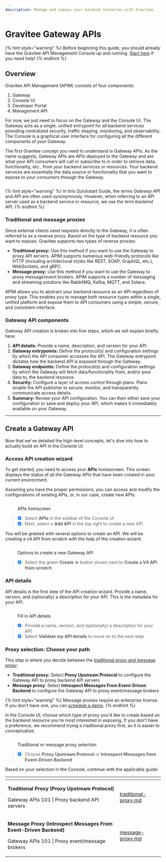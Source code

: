```yaml
---
description: Manage and expose your backend resources with Gravitee
---
```


# Gravitee Gateway APIs

{% hint style="warning" %}
Before beginning this guide, you should already have the Gravitee API Management Console up and running. [Start here](broken-reference) if you need help!
{% endhint %}

## Overview

Gravitee API Management (APIM) consists of four components:

1. Gateway
2. Console UI
3. Developer Portal
4. Management API

For now, we just need to focus on the Gateway and the Console UI. The Gateway acts as a single, unified entrypoint for all backend services providing centralized security, traffic shaping, monitoring, and observability. The Console is a graphical user interface for configuring all the different components of your Gateway.

The first Gravitee concept you need to understand is Gateway APIs. As the name suggests, Gateway APIs are APIs deployed to the Gateway and are what your API consumers will call or subscribe to in order to retrieve data, functionality, etc., from your backend services or resources. Your backend services are essentially the data source or functionality that you want to expose to your consumers through the Gateway.

<img src="../../../../.gitbook/assets/file.excalidraw (4).svg" alt="" class="gitbook-drawing">

{% hint style="warning" %}
In this Quickstart Guide, the terms _Gateway API_ and _API_ are often used synonymously. However, when referring to an API server used as a backend service or resource, we use the term _backend API_.
{% endhint %}

### Traditional and message proxies

Since external clients send requests directly to the Gateway, it is often referred to as a reverse proxy. Based on the type of backend resource you want to expose, Gravitee supports two types of reverse proxies:

* **Traditional proxy:** Use this method if you want to use the Gateway to proxy API servers. APIM supports numerous web-friendly protocols like HTTP (including architectural styles like REST, SOAP, GraphQL, etc.), WebSockets, and gRPC.
* **Message proxy:** Use this method if you want to use the Gateway to proxy message/event brokers. APIM supports a number of messaging and streaming solutions like RabbitMQ, Kafka, MQTT, and Solace.

APIM allows you to abstract your backend resource as an API regardless of proxy type. This enables you to manage both resource types within a single, unified platform and expose them to API consumers using a simple, secure, and consistent interface.

### Gateway API components

Gateway API creation is broken into five steps, which we will explain briefly here:

1. **API details:** Provide a name, description, and version for your API.&#x20;
2. **Gateway entrypoints:** Define the protocol(s) and configuration settings by which the API consumer accesses the API. The Gateway entrypoint dictates how the backend API is exposed through the Gateway.
3. **Gateway endpoints:** Define the protocol(s) and configuration settings by which the Gateway will fetch data/functionality from, and/or post data to, the backend resource.
4. **Security:** Configure a layer of access control through plans. Plans enable the API publisher to secure, monitor, and transparently communicate access details.
5. **Summary:** Review your API configuration. You can then either save your configuration or save and deploy your API, which makes it immediately available on your Gateway.

***

## Create a Gateway API

Now that we've detailed the high-level concepts, let's dive into how to actually build an API in the Console UI.

### Access API creation wizard

To get started, you need to access your **APIs** homescreen. This screen displays the status of all the Gateway APIs that have been created in your current environment.

Assuming you have the proper permissions, you can access and modify the configurations of existing APIs, or, in our case, create new APIs.

<figure><img src="../../../../.gitbook/assets/Screenshot 2023-11-09 at 5.39.37 PM.png" alt=""><figcaption><p>APIs homscreen</p></figcaption></figure>

> * [x] Select **APIs** in the sidebar of the Console UI
> * [x] Next, select **+ Add API** in the top right to create a new API

You will be greeted with several options to create an API. We will be creating a v4 API from scratch with the help of the creation wizard.&#x20;

<figure><img src="../../../../.gitbook/assets/Screenshot 2023-11-09 at 5.47.49 PM.png" alt=""><figcaption><p>Options to create a new Gateway API</p></figcaption></figure>

> * [x] Select the green **Create =>** button shown next to **Create a V4 API from scratch**

### API details

API details is the first step of the API creation wizard. Provide a name, version, and (optionally) a description for your API. This is the metadata for your API.

<figure><img src="../../../../.gitbook/assets/Screenshot 2023-11-09 at 7.38.00 PM.png" alt=""><figcaption><p>Fill in API details</p></figcaption></figure>

> * [x] Provide a name, version, and (optionally) a description for your API
> * [x] Select **Validate my API details** to move on to the next step

### Proxy selection: Choose your path

This step is where you decide between the [traditional proxy and message proxy](./#traditional-and-message-proxies):

* **Traditional proxy:** Select **Proxy Upstream Protocol** to configure the Gateway API to proxy backend API servers
* **Message proxy**: Select **Introspect Messages From Event-Driven Backend** to configure the Gateway API to proxy event/message brokers

{% hint style="warning" %}
Message proxies require an enterprise license. If you don't have one, you can [schedule a demo](https://www.gravitee.io/demo).
{% endhint %}

In the Console UI, choose which type of proxy you'd like to create based on the backend resource you're most interested in exposing. If you don't have a preference, we recommend trying a traditional proxy first, as it is easier to conceptualize.

<figure><img src="../../../../.gitbook/assets/Screenshot 2023-11-09 at 7.40.50 PM.png" alt=""><figcaption><p>Traditional or message proxy selection</p></figcaption></figure>

> * [x] Choose **Proxy Upstream Protocol** or **Introspect Messages from Event-Driven Backend**

Based on your selection in the Console, continue with the applicable guide:

<table data-card-size="large" data-view="cards"><thead><tr><th></th><th data-hidden data-card-target data-type="content-ref"></th></tr></thead><tbody><tr><td><p><strong>Traditional Proxy (Proxy Upstream Protocol)</strong></p><p></p><p>Gateway APIs 101 | Proxy backend API servers</p></td><td><a href="traditional-proxy.md">traditional-proxy.md</a></td></tr><tr><td><p><strong>Message Proxy (Introspect Messages From Event-Driven Backend)</strong></p><p></p><p>Gateway APIs 101 | Proxy event/message brokers</p></td><td><a href="message-proxy.md">message-proxy.md</a></td></tr></tbody></table>
